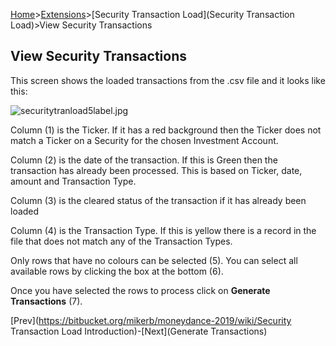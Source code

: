[Home](https://bitbucket.org/mikerb/moneydance-2019/wiki/Home)>[Extensions](https://bitbucket.org/mikerb/moneydance-2019/wiki/Extensions)>[Security Transaction Load](Security Transaction Load)>View Security Transactions

## View Security Transactions

This screen shows the loaded transactions from the .csv file and it looks like this:

![securitytranload5label.jpg](https://bitbucket.org/repo/K6egeG/images/718934350-securitytranload5label.jpg)

Column (1) is the Ticker.  If it has a red background then the Ticker does not match a Ticker on a Security for the chosen Investment Account.

Column (2) is the date of the transaction.  If this is Green then the transaction has already been processed.  This is based on Ticker, date, amount and Transaction Type.

Column (3) is the cleared status of the transaction if it has already been loaded

Column (4) is the Transaction Type.  If this is yellow there is a record in the file that does not match any of the Transaction Types.

Only rows that have no colours can be selected (5).  You can select all available rows by clicking the box at the bottom (6).

Once you have selected the rows to process click on **Generate Transactions** (7).

[Prev](https://bitbucket.org/mikerb/moneydance-2019/wiki/Security Transaction Load Introduction)-[Next](Generate Transactions)